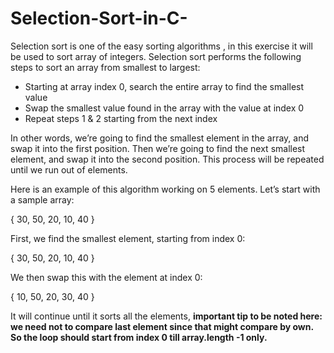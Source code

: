 # Selection-Sort-in-C-
Selection sort is one of the easy sorting algorithms , in this exercise it will be used to sort array of integers.
Selection sort performs the following steps to sort an array from smallest to largest:

  - Starting at array index 0, search the entire array to find the smallest value
  - Swap the smallest value found in the array with the value at index 0
  - Repeat steps 1 & 2 starting from the next index

In other words, we’re going to find the smallest element in the array, and swap it into the first position. Then we’re going to find the next smallest element, and swap it into the second position. This process will be repeated until we run out of elements.

Here is an example of this algorithm working on 5 elements. Let’s start with a sample array:

{ 30, 50, 20, 10, 40 }

First, we find the smallest element, starting from index 0:

{ 30, 50, 20, 10, 40 }

We then swap this with the element at index 0:

{ 10, 50, 20, 30, 40 }

It will continue until it sorts all the elements, **important tip to be noted here: we need not to compare last element since that might compare by own. So the loop should start from index 0 till array.length -1 only.**
